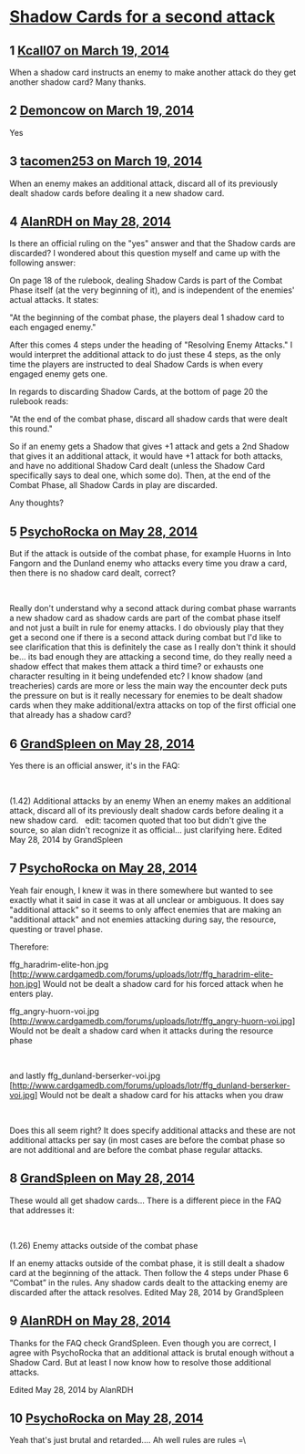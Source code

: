 # [Shadow Cards for a second attack](https://community.fantasyflightgames.com/topic/101755-shadow-cards-for-a-second-attack/)

## 1 [Kcall07 on March 19, 2014](https://community.fantasyflightgames.com/topic/101755-shadow-cards-for-a-second-attack/?do=findComment&comment=1018935)

When a shadow card instructs an enemy to make another attack do they get another shadow card? Many thanks.

## 2 [Demoncow on March 19, 2014](https://community.fantasyflightgames.com/topic/101755-shadow-cards-for-a-second-attack/?do=findComment&comment=1018936)

Yes

## 3 [tacomen253 on March 19, 2014](https://community.fantasyflightgames.com/topic/101755-shadow-cards-for-a-second-attack/?do=findComment&comment=1018972)

When an enemy makes an additional attack, discard all of its previously dealt shadow cards before dealing it a new shadow card.

## 4 [AlanRDH on May 28, 2014](https://community.fantasyflightgames.com/topic/101755-shadow-cards-for-a-second-attack/?do=findComment&comment=1099918)

Is there an official ruling on the "yes" answer and that the Shadow cards are discarded? I wondered about this question myself and came up with the following answer:

On page 18 of the rulebook, dealing Shadow Cards is part of the Combat Phase itself (at the very beginning of it), and is independent of the enemies' actual attacks. It states:

"At the beginning of the combat phase, the players deal 1 shadow card to each engaged enemy."

After this comes 4 steps under the heading of "Resolving Enemy Attacks." I would interpret the additional attack to do just these 4 steps, as the only time the players are instructed to deal Shadow Cards is when every engaged enemy gets one.

In regards to discarding Shadow Cards, at the bottom of page 20 the rulebook reads:

"At the end of the combat phase, discard all shadow cards that were dealt this round."

So if an enemy gets a Shadow that gives +1 attack and gets a 2nd Shadow that gives it an additional attack, it would have +1 attack for both attacks, and have no additional Shadow Card dealt (unless the Shadow Card specifically says to deal one, which some do). Then, at the end of the Combat Phase, all Shadow Cards in play are discarded.

Any thoughts?

## 5 [PsychoRocka on May 28, 2014](https://community.fantasyflightgames.com/topic/101755-shadow-cards-for-a-second-attack/?do=findComment&comment=1099956)

But if the attack is outside of the combat phase, for example Huorns in Into Fangorn and the Dunland enemy who attacks every time you draw a card, then there is no shadow card dealt, correct?

 

Really don't understand why a second attack during combat phase warrants a new shadow card as shadow cards are part of the combat phase itself and not just a built in rule for enemy attacks. I do obviously play that they get a second one if there is a second attack during combat but I'd like to see clarification that this is definitely the case as I really don't think it should be... its bad enough they are attacking a second time, do they really need a shadow effect that makes them attack a third time? or exhausts one character resulting in it being undefended etc? I know shadow (and treacheries) cards are more or less the main way the encounter deck puts the pressure on but is it really necessary for enemies to be dealt shadow cards when they make additional/extra attacks on top of the first official one that already has a shadow card?

## 6 [GrandSpleen on May 28, 2014](https://community.fantasyflightgames.com/topic/101755-shadow-cards-for-a-second-attack/?do=findComment&comment=1099988)

Yes there is an official answer, it's in the FAQ:

 

(1.42) Additional attacks by an enemy
When an enemy makes an additional attack, discard all
of its previously dealt shadow cards before dealing it a
new shadow card.
 
edit: tacomen quoted that too but didn't give the source, so alan didn't recognize it as official... just clarifying here.
Edited May 28, 2014 by GrandSpleen

## 7 [PsychoRocka on May 28, 2014](https://community.fantasyflightgames.com/topic/101755-shadow-cards-for-a-second-attack/?do=findComment&comment=1100033)

Yeah fair enough, I knew it was in there somewhere but wanted to see exactly what it said in case it was at all unclear or ambiguous. It does say "additional attack" so it seems to only affect enemies that are making an "additional attack" and not enemies attacking during say, the resource, questing or travel phase.

Therefore:

ffg_haradrim-elite-hon.jpg [http://www.cardgamedb.com/forums/uploads/lotr/ffg_haradrim-elite-hon.jpg]
Would not be dealt a shadow card for his forced attack when he enters play.

ffg_angry-huorn-voi.jpg [http://www.cardgamedb.com/forums/uploads/lotr/ffg_angry-huorn-voi.jpg]
Would not be dealt a shadow card when it attacks during the resource phase

 

and lastly
ffg_dunland-berserker-voi.jpg [http://www.cardgamedb.com/forums/uploads/lotr/ffg_dunland-berserker-voi.jpg]
Would not be dealt a shadow card for his attacks when you draw

 

Does this all seem right? It does specify additional attacks and these are not additional attacks per say (in most cases are before the combat phase so are not additional and are before the combat phase regular attacks.
 

## 8 [GrandSpleen on May 28, 2014](https://community.fantasyflightgames.com/topic/101755-shadow-cards-for-a-second-attack/?do=findComment&comment=1100048)

These would all get shadow cards... There is a different piece in the FAQ that addresses it:

 

(1.26) Enemy attacks outside of the combat phase

If an enemy attacks outside of the combat phase, it is
still dealt a shadow card at the beginning of the attack.
Then follow the 4 steps under Phase 6 “Combat” in the
rules. Any shadow cards dealt to the attacking enemy
are discarded after the attack resolves.
Edited May 28, 2014 by GrandSpleen

## 9 [AlanRDH on May 28, 2014](https://community.fantasyflightgames.com/topic/101755-shadow-cards-for-a-second-attack/?do=findComment&comment=1100065)

Thanks for the FAQ check GrandSpleen. Even though you are correct, I agree with PsychoRocka that an additional attack is brutal enough without a Shadow Card. But at least I now know how to resolve those additional attacks.

Edited May 28, 2014 by AlanRDH

## 10 [PsychoRocka on May 28, 2014](https://community.fantasyflightgames.com/topic/101755-shadow-cards-for-a-second-attack/?do=findComment&comment=1100091)

Yeah that's just brutal and retarded.... Ah well rules are rules =\

